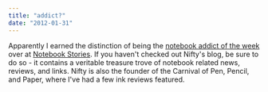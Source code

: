 ```yaml
---
title: "addict?"
date: "2012-01-31"
---
```


Apparently I earned the distinction of being the [notebook addict of the week](http://www.notebookstories.com/2012/01/27/notebook-addict-of-the-week-david-garrett/) over at [Notebook Stories](http://www.notebookstories.com/). If you haven't checked out Nifty's blog, be sure to do so - it contains a veritable treasure trove of notebook related news, reviews, and links. Nifty is also the founder of the Carnival of Pen, Pencil, and Paper, where I've had a few ink reviews featured.
